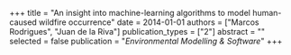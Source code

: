 +++
title = "An insight into machine-learning algorithms to model human-caused wildfire occurrence"
date = 2014-01-01
authors = ["Marcos Rodrigues", "Juan de la Riva"]
publication_types = ["2"]
abstract = ""
selected = false
publication = "*Environmental Modelling & Software*"
+++

